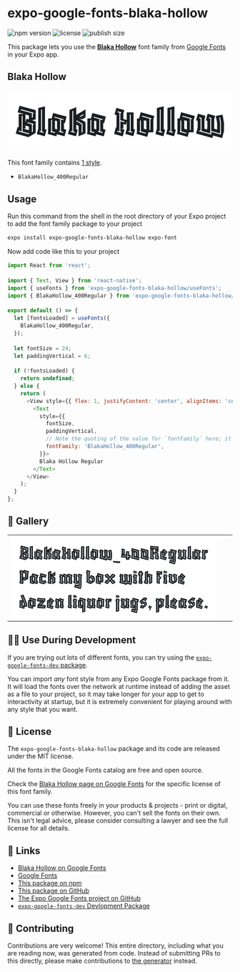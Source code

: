 # expo-google-fonts-blaka-hollow

![npm version](https://flat.badgen.net/npm/v/expo-google-fonts-blaka-hollow)
![license](https://flat.badgen.net/github/license/expo/google-fonts)
![publish size](https://flat.badgen.net/packagephobia/install/expo-google-fonts-blaka-hollow)

This package lets you use the [**Blaka Hollow**](https://fonts.google.com/specimen/Blaka+Hollow) font family from [Google Fonts](https://fonts.google.com/) in your Expo app.

## Blaka Hollow

![Blaka Hollow](./font-family.png)

This font family contains [1 style](#-gallery).

- `BlakaHollow_400Regular`

## Usage

Run this command from the shell in the root directory of your Expo project to add the font family package to your project
```sh
expo install expo-google-fonts-blaka-hollow expo-font
```

Now add code like this to your project
```js
import React from 'react';

import { Text, View } from 'react-native';
import { useFonts } from 'expo-google-fonts-blaka-hollow/useFonts';
import { BlakaHollow_400Regular } from 'expo-google-fonts-blaka-hollow/400Regular';

export default () => {
  let [fontsLoaded] = useFonts({
    BlakaHollow_400Regular,
  });

  let fontSize = 24;
  let paddingVertical = 6;

  if (!fontsLoaded) {
    return undefined;
  } else {
    return (
      <View style={{ flex: 1, justifyContent: 'center', alignItems: 'center' }}>
        <Text
          style={{
            fontSize,
            paddingVertical,
            // Note the quoting of the value for `fontFamily` here; it expects a string!
            fontFamily: 'BlakaHollow_400Regular',
          }}>
          Blaka Hollow Regular
        </Text>
      </View>
    );
  }
};

```

## 🔡 Gallery


||||
|-|-|-|
|![BlakaHollow_400Regular](.//400Regular/BlakaHollow_400Regular.ttf.png)||||


## 👩‍💻 Use During Development

If you are trying out lots of different fonts, you can try using the [`expo-google-fonts-dev` package](https://github.com/freeboub/google-fonts/tree/master/font-packages/dev#readme).

You can import *any* font style from any Expo Google Fonts package from it. It will load the fonts
over the network at runtime instead of adding the asset as a file to your project, so it may take longer
for your app to get to interactivity at startup, but it is extremely convenient
for playing around with any style that you want.

## 📖 License

The `expo-google-fonts-blaka-hollow` package and its code are released under the MIT license.

All the fonts in the Google Fonts catalog are free and open source.

Check the [Blaka Hollow page on Google Fonts](https://fonts.google.com/specimen/Blaka+Hollow) for the specific license of this font family.

You can use these fonts freely in your products & projects - print or digital, commercial or otherwise. However, you can't sell the fonts on their own. This isn't legal advice, please consider consulting a lawyer and see the full license for all details.

## 🔗 Links

- [Blaka Hollow on Google Fonts](https://fonts.google.com/specimen/Blaka+Hollow)
- [Google Fonts](https://fonts.google.com/)
- [This package on npm](https://www.npmjs.com/package/expo-google-fonts-blaka-hollow)
- [This package on GitHub](https://github.com/freeboub/google-fonts/tree/master/font-packages/blaka-hollow)
- [The Expo Google Fonts project on GitHub](https://github.com/freeboub/google-fonts)
- [`expo-google-fonts-dev` Devlopment Package](https://github.com/freeboub/google-fonts/tree/master/font-packages/dev)

## 🤝 Contributing

Contributions are very welcome! This entire directory, including what you are reading now, was generated from code. Instead of submitting PRs to this directly, please make contributions to [the generator](https://github.com/freeboub/google-fonts/tree/master/packages/generator) instead.
